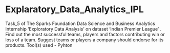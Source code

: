 # Explaratory_Data_Analytics_IPL
Task_5 of The Sparks Foundation Data Science and Business Analytics Internship 
‘Exploratory Data Analysis’ on dataset ‘Indian Premier League’ . Find out the most successful teams, players and factors contributing win or loss of a team. Suggest teams or players a company should endorse for its products. 
Tool(s) used - Pyhton
